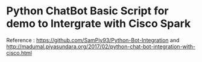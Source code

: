 # Python ChatBot Basic Script for demo to Intergrate with Cisco Spark

Reference : https://github.com/SamPiy93/Python-Bot-Integration
and http://madumal.piyasundara.org/2017/02/python-chat-bot-integration-with-cisco.html
